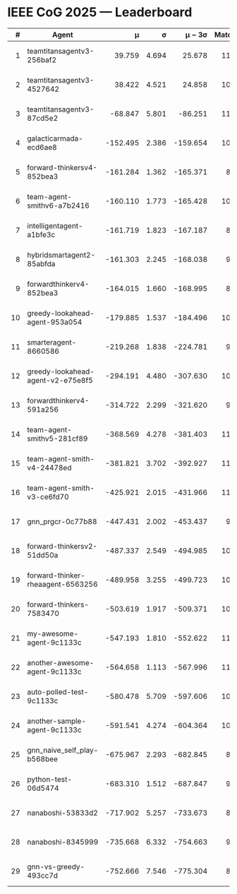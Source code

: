 # IEEE CoG 2025 — Leaderboard

| # | Agent | μ | σ | μ − 3σ | Matches | Updated |
|---:|---|---:|---:|---:|---:|---|
| 1 | teamtitansagentv3-256baf2 | 39.759 | 4.694 | 25.678 | 11120 | 2025-08-21 05:37 |
| 2 | teamtitansagentv3-4527642 | 38.422 | 4.521 | 24.858 | 10254 | 2025-08-21 05:37 |
| 3 | teamtitansagentv3-87cd5e2 | -68.847 | 5.801 | -86.251 | 11686 | 2025-08-21 05:37 |
| 4 | galacticarmada-ecd6ae8 | -152.495 | 2.386 | -159.654 | 10620 | 2025-08-21 05:37 |
| 5 | forward-thinkersv4-852bea3 | -161.284 | 1.362 | -165.371 | 8761 | 2025-08-21 05:37 |
| 6 | team-agent-smithv6-a7b2416 | -160.110 | 1.773 | -165.428 | 10380 | 2025-08-21 05:37 |
| 7 | intelligentagent-a1bfe3c | -161.719 | 1.823 | -167.187 | 8953 | 2025-08-21 05:37 |
| 8 | hybridsmartagent2-85abfda | -161.303 | 2.245 | -168.038 | 9577 | 2025-08-21 05:37 |
| 9 | forwardthinkerv4-852bea3 | -164.015 | 1.660 | -168.995 | 8632 | 2025-08-21 05:37 |
| 10 | greedy-lookahead-agent-953a054 | -179.885 | 1.537 | -184.496 | 10410 | 2025-08-21 05:37 |
| 11 | smarteragent-8660586 | -219.268 | 1.838 | -224.781 | 9437 | 2025-08-21 05:37 |
| 12 | greedy-lookahead-agent-v2-e75e8f5 | -294.191 | 4.480 | -307.630 | 10850 | 2025-08-21 05:37 |
| 13 | forwardthinkerv4-591a256 | -314.722 | 2.299 | -321.620 | 9266 | 2025-08-21 05:37 |
| 14 | team-agent-smithv5-281cf89 | -368.569 | 4.278 | -381.403 | 11280 | 2025-08-21 05:37 |
| 15 | team-agent-smith-v4-24478ed | -381.821 | 3.702 | -392.927 | 11462 | 2025-08-21 05:37 |
| 16 | team-agent-smith-v3-ce6fd70 | -425.921 | 2.015 | -431.966 | 11962 | 2025-08-21 05:37 |
| 17 | gnn_prgcr-0c77b88 | -447.431 | 2.002 | -453.437 | 9830 | 2025-08-21 05:37 |
| 18 | forward-thinkersv2-51dd50a | -487.337 | 2.549 | -494.985 | 10982 | 2025-08-21 05:37 |
| 19 | forward-thinker-rheaagent-6563256 | -489.958 | 3.255 | -499.723 | 10402 | 2025-08-21 05:37 |
| 20 | forward-thinkers-7583470 | -503.619 | 1.917 | -509.371 | 10240 | 2025-08-21 05:37 |
| 21 | my-awesome-agent-9c1133c | -547.193 | 1.810 | -552.622 | 11080 | 2025-08-21 05:37 |
| 22 | another-awesome-agent-9c1133c | -564.658 | 1.113 | -567.996 | 11460 | 2025-08-21 05:37 |
| 23 | auto-polled-test-9c1133c | -580.478 | 5.709 | -597.606 | 10240 | 2025-08-21 05:37 |
| 24 | another-sample-agent-9c1133c | -591.541 | 4.274 | -604.364 | 10760 | 2025-08-21 05:37 |
| 25 | gnn_naive_self_play-b568bee | -675.967 | 2.293 | -682.845 | 8900 | 2025-08-21 05:37 |
| 26 | python-test-06d5474 | -683.310 | 1.512 | -687.847 | 9050 | 2025-08-21 05:37 |
| 27 | nanaboshi-53833d2 | -717.902 | 5.257 | -733.673 | 8410 | 2025-08-21 05:37 |
| 28 | nanaboshi-8345999 | -735.668 | 6.332 | -754.663 | 9110 | 2025-08-21 05:37 |
| 29 | gnn-vs-greedy-493cc7d | -752.666 | 7.546 | -775.304 | 8740 | 2025-08-21 05:37 |
